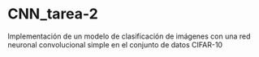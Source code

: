 # CNN_tarea-2
Implementación de un modelo de clasificación de imágenes con una red neuronal convolucional simple en el conjunto de datos CIFAR-10

